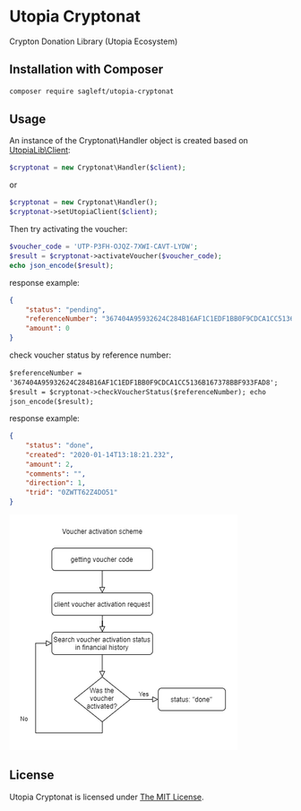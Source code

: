 # Utopia Cryptonat

Crypton Donation Library (Utopia Ecosystem)

## Installation with Composer

```bash
composer require sagleft/utopia-cryptonat
```

Usage
-------

An instance of the Cryptonat\Handler object is created based on [UtopiaLib\Client](https://github.com/Sagleft/utopialib-php):

```php
$cryptonat = new Cryptonat\Handler($client);
```

or

```php
$cryptonat = new Cryptonat\Handler();
$cryptonat->setUtopiaClient($client);
```

Then try activating the voucher:

```php
$voucher_code = 'UTP-P3FH-OJQZ-7XWI-CAVT-LYDW';
$result = $cryptonat->activateVoucher($voucher_code);
echo json_encode($result);
```

response example:

```json
{
	"status": "pending",
	"referenceNumber": "367404A95932624C284B16AF1C1EDF1BB0F9CDCA1CC5136B167378BBF933FAD8",
	"amount": 0
}
```

check voucher status by reference number:

``
$referenceNumber = '367404A95932624C284B16AF1C1EDF1BB0F9CDCA1CC5136B167378BBF933FAD8';
$result = $cryptonat->checkVoucherStatus($referenceNumber);
echo json_encode($result);
``

response example:

```json
{
	"status": "done",
	"created": "2020-01-14T13:18:21.232",
	"amount": 2,
	"comments": "",
	"direction": 1,
	"trid": "0ZWTT62Z4DO51"
}
```

![scheme](https://github.com/Sagleft/utopia-cryptonat/raw/master/img/voucher_activation.png)

License
-------

Utopia Cryptonat is licensed under [The MIT License](LICENSE).
